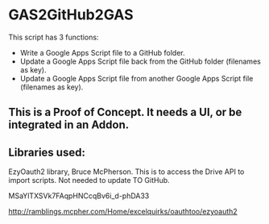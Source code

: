 # GAS2GitHub2GAS


This script has 3 functions:

- Write a Google Apps Script file to a GitHub folder.
- Update a Google Apps Script file back from  the GitHub folder (filenames as key).
- Update a Google Apps Script file from another Google Apps Script file (filenames as key).

## This is a Proof of Concept. It needs a UI, or be integrated in an Addon.

## Libraries used:
EzyOauth2 library, Bruce McPherson. This is to access the Drive API to import scripts. Not needed to update TO GitHub.

MSaYlTXSVk7FAqpHNCcqBv6i_d-phDA33

http://ramblings.mcpher.com/Home/excelquirks/oauthtoo/ezyoauth2
